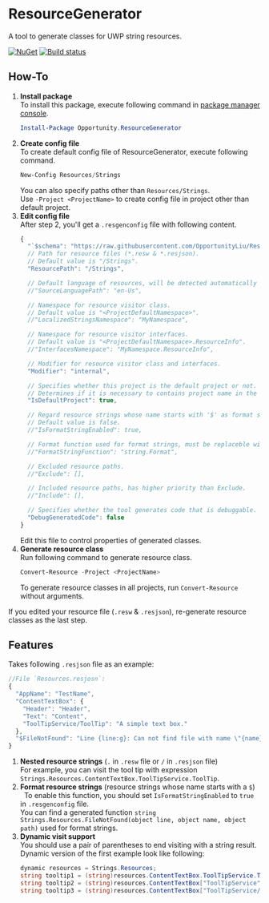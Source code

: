 # ResourceGenerator
A tool to generate classes for UWP string resources.

[![NuGet](https://img.shields.io/nuget/v/Opportunity.ResourceGenerator.svg)](https://www.nuget.org/packages/Opportunity.ResourceGenerator/)
[![Build status](https://ci.appveyor.com/api/projects/status/m9bn4ub78r62aw1e?svg=true)](https://ci.appveyor.com/project/OpportunityLiu/resourcegenerator)

## How-To
1.  **Install package**    
    To install this package, execute following command in 
    [package manager console](https://docs.nuget.org/docs/start-here/using-the-package-manager-console).
    ```powershell
    Install-Package Opportunity.ResourceGenerator
    ```
1.  **Create config file**    
    To create default config file of ResourceGenerator, execute following command.  
    ```powershell
    New-Config Resources/Strings
    ```
    You can also specify paths other than `Resources/Strings`.   
    Use `-Project <ProjectName>` to create config file in project other than default project.    
1.  **Edit config file**      
    After step 2, you'll get a `.resgenconfig` file with following content.  
    ```js
    {
      "`$schema": "https://raw.githubusercontent.com/OpportunityLiu/ResourceGenerator/master/resgenconfig.json?version=1.4.0",
      // Path for resource files (*.resw & *.resjson).
      // Default value is "/Strings".
      "ResourcePath": "/Strings",

      // Default language of resources, will be detected automatically if unset.
      //"SourceLanguagePath": "en-Us",

      // Namespace for resource visitor class.
      // Default value is "<ProjectDefaultNamespace>".
      //"LocalizedStringsNamespace": "MyNamespace",

      // Namespace for resource visitor interfaces.
      // Default value is "<ProjectDefaultNamespace>.ResourceInfo".
      //"InterfacesNamespace": "MyNamespace.ResourceInfo",

      // Modifier for resource visitor class and interfaces.
      "Modifier": "internal",

      // Specifies whether this project is the default project or not.
      // Determines if it is necessary to contains project name in the resource path.
      "IsDefaultProject": true,

      // Regard resource strings whose name starts with '$' as format string.
      // Default value is false.
      //"IsFormatStringEnabled": true,

      // Format function used for format strings, must be replaceble with string.Format.
      //"FormatStringFunction": "string.Format",

      // Excluded resource paths.
      //"Exclude": [],

      // Included resource paths, has higher priority than Exclude.
      //"Include": [],

      // Specifies whether the tool generates code that is debuggable.
      "DebugGeneratedCode": false
    }
    ```  
    Edit this file to control properties of generated classes.      
1.  **Generate resource class**    
    Run following command to generate resource class.  
    ```powershell
    Convert-Resource -Project <ProjectName>
    ```   
    To generate resource classes in all projects, run `Convert-Resource` without arguments.    

If you edited your resource file (`.resw` & `.resjson`), re-generate resource classes as the last step.

## Features
Takes following `.resjson` file as an example:
```js
//File `Resources.resjosn`:
{
  "AppName": "TestName",
  "ContentTextBox": {
    "Header": "Header",
    "Text": "Content",
    "ToolTipService/ToolTip": "A simple text box."
  },
  "$FileNotFound": "Line {line:g}: Can not find file with name \"{name}\" in \"{path}\""
}
```

1.  **Nested resource strings** (`.` in `.resw` file or `/` in `.resjson` file)    
    For example, you can visit the tool tip with expression `Strings.Resources.ContentTextBox.ToolTipService.ToolTip`.
1.  **Format resource strings** (resource strings whose name starts with a `$`)  
    To enable this function, you should set `IsFormatStringEnabled` to `true` in `.resgenconfig` file.  
    You can find a generated function `string Strings.Resources.FileNotFound(object line, object name, object path)` used for format strings.
1.  **Dynamic visit support**    
    You should use a pair of parentheses to end visiting with a string result.  
    Dynamic version of the first example look like following:  
    ```cs
    dynamic resources = Strings.Resources;
    string tooltip1 = (string)resources.ContentTextBox.ToolTipService.ToolTip();
    string tooltip2 = (string)resources.ContentTextBox["ToolTipService"].ToolTip();
    string tooltip3 = (string)resources.ContentTextBox["ToolTipService/ToolTip"]();
    ```
